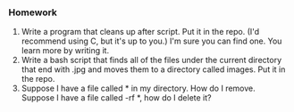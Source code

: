 ### Homework
1. Write a program that cleans up after script. Put it in the repo. (I'd recommend using C, but it's up to you.)
I'm sure you can find one. You learn more by writing it.
2. Write a bash script that finds all of the files under the current directory that end with .jpg and moves them to a directory called images. Put it in the repo.
3. Suppose I have a file called * in my directory. How do I remove. Suppose I have a file called -rf *, how do I delete it?
